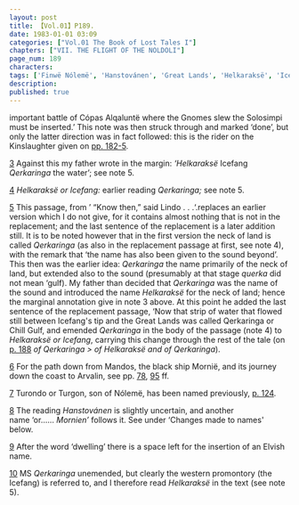 ```yaml
---
layout: post
title: 【Vol.01】P189.
date: 1983-01-01 03:09
categories: ["Vol.01 The Book of Lost Tales I"]
chapters: ["VII. THE FLIGHT OF THE NOLDOLI"]
page_num: 189
characters: 
tags: ['Finwë Nólemë', 'Hanstovánen', 'Great Lands', 'Helkaraksë', 'Icefang']
description: 
published: true
---
```


<p style="text-indent: 0;">
important battle of Cópas Alqaluntë where the Gnomes slew the Solosimpi must be inserted.’ This note was then struck through and marked ‘done’, but only the latter direction was in fact followed: this is the rider on the Kinslaughter given on <a href="{{site.baseurl}}/vol01-p182">pp. 182-5</a>.
</p>

[3]({{site.baseurl}}/vol01-p185) Against this my father wrote in the margin: <I>‘Helkaraksë</I> Icefang <I>Qerkaringa</I> the water’; see note 5.

[4]({{site.baseurl}}/vol01-p185) <I>Helkaraksë or Icefang:</I> earlier reading <I>Qerkaringa;</I> see note 5.

[5]({{site.baseurl}}/vol01-p186) This passage, from ’ “Know then,” said Lindo . . .‘.replaces an earlier version which I do not give, for it contains almost nothing that is not in the replacement; and the last sentence of the replacement is a later addition still. It is to be noted however that in the first version the neck of land is called <I>Qerkaringa</I> (as also in the replacement passage at first, see note 4), with the remark that ‘the name has also been given to the sound beyond’. This then was the earlier idea: <I>Qerkaringa</I> the name primarily of the neck of land, but extended also to the sound (presumably at that stage <I>querka</I> did not mean ‘gulf). My father than decided that <I>Qerkaringa</I> was the name of the sound and introduced the name <I>Helkaraksë</I> for the neck of land; hence the marginal annotation give in note 3 above. At this point he added the last sentence of the replacement passage, ‘Now that strip of water that flowed still between Icefang's tip and the Great Lands was called Qerkaringa or Chill Gulf, and emended <I>Qerkaringa</I> in the body of the passage (note 4) to <I>Helkaraksë or Icefang</I>, carrying this change through the rest of the tale (on [p. 188]({{site.baseurl}}/vol01-p188) <I>of Qerkaringa > of Helkaraksë and of Qerkaringa</I>).

[6]({{site.baseurl}}/vol01-p186) For the path down from Mandos, the black ship Mornië, and its journey down the coast to Arvalin, see pp. [78]({{site.baseurl}}/vol01-p78), [95]({{site.baseurl}}/vol01-p95) ff.

[7]({{site.baseurl}}/vol01-p186) Turondo or Turgon, son of Nólemë, has been named previously, [p. 124]({{site.baseurl}}/vol01-p124).

[8]({{site.baseurl}}/vol01-p186) The reading <I>Hanstovánen</I> is slightly uncertain, and another<BR>name ‘or...... <I>Mornien’</I> follows it. See under ‘Changes made to names' below.

[9]({{site.baseurl}}/vol01-p187) After the word ‘dwelling’ there is a space left for the insertion of an Elvish name.

[10]({{site.baseurl}}/vol01-p187) MS <I>Qerkaringa</I> unemended, but clearly the western promontory (the Icefang) is referred to, and I therefore read <I>Helkaraksë</I> in the text (see note 5).

